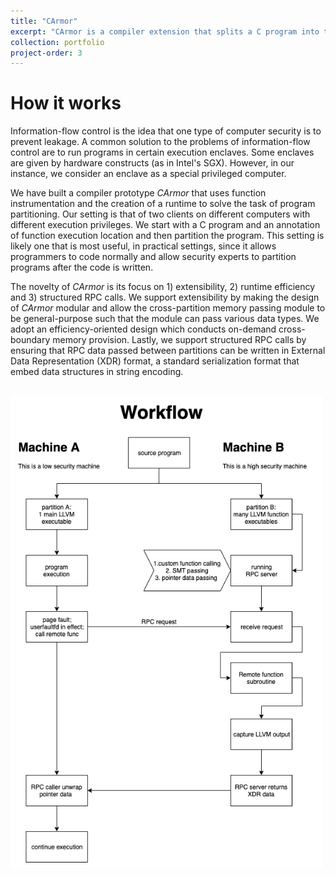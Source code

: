 ```yaml
---
title: "CArmor"
excerpt: "CArmor is a compiler extension that splits a C program into two partitions according to security annotations.<br/><img src='/images/carmor_cover.png' width='250'>"
collection: portfolio
project-order: 3
---
```


# How it works
Information-flow control is the idea that one type of computer security is to prevent leakage. A common solution to the problems of information-flow control are to run programs in certain execution enclaves. Some enclaves are given by hardware constructs (as in Intel's SGX). However, in our instance, we consider an enclave as a special privileged computer.

We have built a compiler prototype *CArmor* that uses function instrumentation and the creation of a runtime to solve the task of program partitioning. Our setting is that of two clients on different computers with different execution privileges. We start with a C program and an annotation of function execution location and then partition the program. This setting is likely one that is most useful, in practical settings, since it allows programmers to code normally and allow security experts to partition programs after the code is written. 

The novelty of *CArmor* is its focus on 1) extensibility, 2) runtime efficiency and 3) structured RPC calls. We support extensibility by making the design of *CArmor* modular and allow the cross-partition memory passing module to be general-purpose such that the module can pass various data types. We adopt an efficiency-oriented design which conducts on-demand cross-boundary memory provision. Lastly, we support structured RPC calls by ensuring that RPC data passed between partitions can be written in External Data Representation (XDR) format, a standard serialization format that embed data structures in string encoding.

<br>
<img src="/images/carmor_demo.png" width="500">

